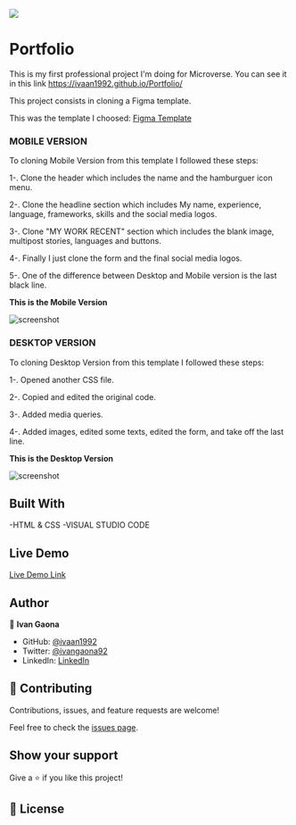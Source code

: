 ![](https://img.shields.io/badge/Microverse-blueviolet)

# Portfolio

This is my first professional project I'm doing for Microverse.
You can see it in this link
https://ivaan1992.github.io/Portfolio/

This project consists in cloning a Figma template. 

This was the template I choosed:
<a href="https://www.figma.com/file/l7SqJ3ZfkAKih9sFxvWSR4/Microverse-Student-Project-1?node-id=23%3A10">Figma Template</a>

<b><h3>MOBILE VERSION</h3></b>

To cloning Mobile Version from this template I followed these steps: 

1-. Clone the header which includes the name and the hamburguer icon menu. 

2-. Clone the headline section which includes My name, experience, language, frameworks, skills and the social media logos.  

3-. Clone "MY WORK RECENT" section which includes the blank image, multipost stories, languages and buttons. 

4-. Finally I just clone the form and the final social media logos. 

5-. One of the difference between Desktop and Mobile version is the last black line.  

<b>This is the Mobile Version</b>

![screenshot](https://user-images.githubusercontent.com/73128809/131396991-80741313-dad5-4467-9b33-0e45d94d3a5a.png)
<b><h3>DESKTOP VERSION</h3></b>
To cloning Desktop Version from this template I followed these steps: 

1-. Opened another CSS file.

2-. Copied and edited the original code.

3-. Added media queries.

4-. Added images, edited some texts, edited the form, and take off the last line. 

<b>This is the Desktop Version</b>

![screenshot](https://user-images.githubusercontent.com/73128809/131397067-bd8394a4-50f1-46a9-ba09-4333838dd975.png)


## Built With

-HTML & CSS
-VISUAL STUDIO CODE

## Live Demo


[Live Demo Link](https://ivaan1992.github.io/Portfolio/)




## Author

👤 **Ivan Gaona**

- GitHub: [@ivaan1992](https://github.com/ivaan1992)
- Twitter: [@ivangaona92](https://twitter.com/ivangaona92)
- LinkedIn: [LinkedIn](https://www.linkedin.com/in/ivan-linares-gaona/)


## 🤝 Contributing

Contributions, issues, and feature requests are welcome!

Feel free to check the [issues page](../../issues/).

## Show your support

Give a ⭐️ if you like this project!



## 📝 License
